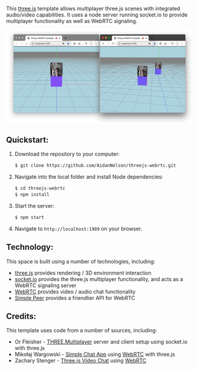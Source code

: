 This [three.js](threejs.org) template allows multiplayer three.js scenes with integrated audio/video capabilities.  It uses a node server running socket.io to provide multiplayer functionality as well as WebRTC signaling. 

![image of multiplayer 3D scene](/docs/images/threejs-webrtc.gif)

## Quickstart:

1. Download the repository to your computer: 
    ```bash
    $ git clone https://github.com/AidanNelson/threejs-webrtc.git
    ```
2. Navigate into the local folder and install Node dependencies:
    ```bash
    $ cd threejs-webrtc
    $ npm install
    ```
3. Start the server:
    ```bash
    $ npm start
    ```
4. Navigate to `http://localhost:1989` on your browser.

## Technology:

This space is built using a number of technologies, including:

* [three.js](https://threejs.org/) provides rendering / 3D environment interaction
* [socket.io](https://socket.io/) provides the three.js multiplayer functionality, and acts as a WebRTC signaling server
* [WebRTC](https://developer.mozilla.org/en-US/docs/Web/API/WebRTC_API) provides video / audio chat functionality
* [Simple Peer](https://github.com/feross/simple-peer) provides a friendlier API for WebRTC

## Credits:

This template uses code from a number of sources, including: 

* Or Fleisher - [THREE.Multiplayer](https://github.com/juniorxsound/THREE.Multiplayer) server and client setup using socket.io with three.js
* Mikołaj Wargowski - [Simple Chat App](https://github.com/Miczeq22/simple-chat-app) using [WebRTC](https://developer.mozilla.org/en-US/docs/Web/API/WebRTC_API) with three.js
* Zachary Stenger - [Three.js Video Chat](https://github.com/zacharystenger/three-js-video-chat) using [WebRTC](https://developer.mozilla.org/en-US/docs/Web/API/WebRTC_API)
